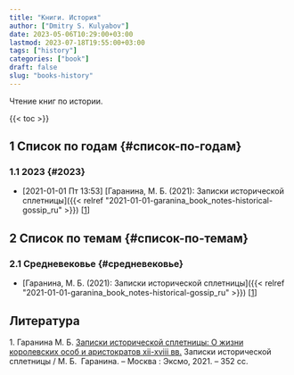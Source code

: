 ```yaml
---
title: "Книги. История"
author: ["Dmitry S. Kulyabov"]
date: 2023-05-06T10:29:00+03:00
lastmod: 2023-07-18T19:55:00+03:00
tags: ["history"]
categories: ["book"]
draft: false
slug: "books-history"
---
```


Чтение книг по истории.

<!--more-->

{{< toc >}}


## <span class="section-num">1</span> Список по годам {#список-по-годам}


### <span class="section-num">1.1</span> 2023 {#2023}

-   <span class="timestamp-wrapper"><span class="timestamp">[2021-01-01 Пт 13:53] </span></span> [Гаранина, М. Б. (2021): Записки исторической сплетницы]({{< relref "2021-01-01-garanina_book_notes-historical-gossip_ru" >}}) [<a href="#citeproc_bib_item_1">1</a>]


## <span class="section-num">2</span> Список по темам {#список-по-темам}


### <span class="section-num">2.1</span> Средневековье {#средневековье}

-   [Гаранина, М. Б. (2021): Записки исторической сплетницы]({{< relref "2021-01-01-garanina_book_notes-historical-gossip_ru" >}}) [<a href="#citeproc_bib_item_1">1</a>]

## Литература

<div class="csl-bib-body">
  <div class="csl-entry"><a id="citeproc_bib_item_1"></a>1.	Гаранина М. Б. <a href="https://libgen.is/book/index.php?md5=56CFC627008DE188A854F134963C6A04">Записки исторической сплетницы: О жизни королевских особ и аристократов xii-xviii вв.</a> Записки исторической сплетницы / М. Б.  Гаранина. – Москва : Эксмо, 2021. – 352 сс.</div>
</div>

